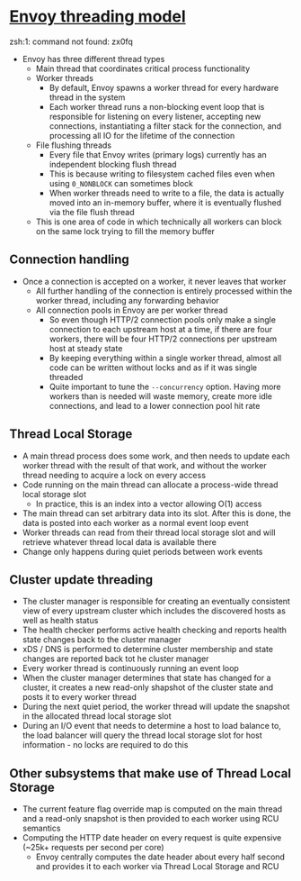 # [Envoy threading model](https://blog.envoyproxy.io/envoy-threading-model-a8d44b922310)
zsh:1: command not found: zx0fq

* Envoy has three different thread types
  * Main thread that coordinates critical process functionality
  * Worker threads
    * By default, Envoy spawns a worker thread for every hardware thread in the system
    * Each worker thread runs a non-blocking event loop that is responsible for listening on every listener, accepting new connections, instantiating a filter stack for the connection, and processing all IO for the lifetime of the connection
  * File flushing threads
    * Every file that Envoy writes (primary logs) currently has an independent blocking flush thread
    * This is because writing to filesystem cached files even when using `0_NONBLOCK` can sometimes block
    * When worker threads need to write to a file, the data is actually moved into an in-memory buffer, where it is eventually flushed via the file flush thread
  * This is one area of code in which technically all workers can block on the same lock trying to fill the memory buffer

## Connection handling 

* Once a connection is accepted on a worker, it never leaves that worker
  * All further handling of the connection is entirely processed within the worker thread, including any forwarding behavior
  * All connection pools in Envoy are per worker thread
    * So even though HTTP/2 connection pools only make a single connection to each upstream host at a time, if there are four workers, there will be four HTTP/2 connections per upstream host at steady state
    * By keeping everything within a single worker thread, almost all code can be written without locks and as if it was single threaded
    * Quite important to tune the `--concurrency` option. Having more workers than is needed will waste memory, create more idle connections, and lead to a lower connection pool hit rate

## Thread Local Storage

* A main thread process does some work, and then needs to update each worker thread with the result of that work, and without the worker thread needing to acquire a lock on every access
* Code running on the main thread can allocate a process-wide thread local storage slot
  * In practice, this is an index into a vector allowing O(1) access
* The main thread can set arbitrary data into its slot. After this is done, the data is posted into each worker as a normal event loop event
* Worker threads can read from their thread local storage slot and will retrieve whatever thread local data is available there
* Change only happens during quiet periods between work events

## Cluster update threading

* The cluster manager is responsible for creating an eventually consistent view of every upstream cluster which includes the discovered hosts as well as health status
* The health checker performs active health checking and reports health state changes back to the cluster manager
* xDS / DNS is performed to determine cluster membership and state changes are reported back tot he cluster manager
* Every worker thread is continuously running an event loop
* When the cluster manager determines that state has changed for a cluster, it creates a new read-only shapshot of the cluster state and posts it to every worker thread
* During the next quiet period, the worker thread will update the snapshot in the allocated thread local storage slot
* During an I/O event that needs to determine a host to load balance to, the load balancer will query the thread local storage slot for host information - no locks are required to do this

## Other subsystems that make use of Thread Local Storage

* The current feature flag override map is computed on the main thread and a read-only snapshot is then provided to each worker using RCU semantics
* Computing the HTTP date header on every request is quite expensive (~25k+ requests per second per core)
  * Envoy centrally computes the date header about every half second and provides it to each worker via Thread Local Storage and RCU
